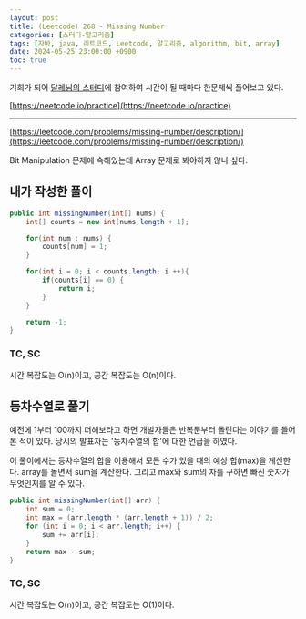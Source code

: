 ```yaml
---
layout: post
title: (Leetcode) 268 - Missing Number
categories: [스터디-알고리즘]
tags: [자바, java, 리트코드, Leetcode, 알고리즘, algorithm, bit, array]
date: 2024-05-25 23:00:00 +0900
toc: true
---
```


기회가 되어 [달레님의 스터디](https://github.com/DaleStudy/leetcode-study)에 참여하여 시간이 될 때마다 한문제씩 풀어보고 있다.

[https://neetcode.io/practice](https://neetcode.io/practice)

---

[https://leetcode.com/problems/missing-number/description/](https://leetcode.com/problems/missing-number/description/)

Bit Manipulation 문제에 속해있는데 Array 문제로 봐야하지 않나 싶다.

## 내가 작성한 풀이

```java
public int missingNumber(int[] nums) {
    int[] counts = new int[nums.length + 1];

    for(int num : nums) {
        counts[num] = 1;
    }

    for(int i = 0; i < counts.length; i ++){
        if(counts[i] == 0) {
            return i;
        }
    }

    return -1;
}
```

### TC, SC

시간 복잡도는 O(n)이고, 공간 복잡도는 O(n)이다.

## 등차수열로 풀기

예전에 1부터 100까지 더해보라고 하면 개발자들은 반복문부터 돌린다는 이야기를 들어본 적이 있다.
당시의 발표자는 '등차수열의 합'에 대한 언급을 하였다.

이 풀이에서는 등차수열의 합을 이용해서 모든 수가 있을 때의 예상 합(max)을 계산한다.
array를 돌면서 sum을 계산한다.
그리고 max와 sum의 차를 구하면 빠진 숫자가 무엇인지를 알 수 있다.

```java
public int missingNumber(int[] arr) {
    int sum = 0;
    int max = (arr.length * (arr.length + 1)) / 2;
    for (int i = 0; i < arr.length; i++) {
        sum += arr[i];
    }
    return max - sum;
}
```

### TC, SC

시간 복잡도는 O(n)이고, 공간 복잡도는 O(1)이다.
